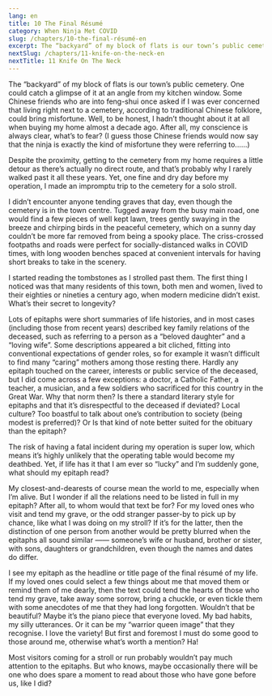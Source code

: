```yaml
---
lang: en
title: 10 The Final Résumé
category: When Ninja Met COVID
slug: /chapters/10-the-final-résumé-en
excerpt: The “backyard” of my block of flats is our town’s public cemetery. One could catch a glimpse of it at an angle from my kitchen window.
nextSlug: /chapters/11-knife-on-the-neck-en
nextTitle: 11 Knife On The Neck
---
```


The “backyard” of my block of flats is our town’s public cemetery. One could catch a glimpse of it at an angle from my kitchen window. Some Chinese friends who are into feng-shui once asked if I was ever concerned that living right next to a cemetery, according to traditional Chinese folklore, could bring misfortune. Well, to be honest, I hadn’t thought about it at all when buying my home almost a decade ago. After all, my conscience is always clear, what’s to fear?  (I guess those Chinese friends would now say that the ninja is exactly the kind of misfortune they were referring to......)
 
Despite the proximity, getting to the cemetery from my home requires a little detour as there’s actually no direct route, and that’s probably why I rarely walked past it all these years. Yet, one fine and dry day before my operation, I made an impromptu trip to the cemetery for a solo stroll.
 
I didn’t encounter anyone tending graves that day, even though the cemetery is in the town centre. Tugged away from the busy main road, one would find a few pieces of well kept lawn, trees gently swaying in the breeze and chirping birds in the peaceful cemetery, which on a sunny day couldn’t be more far removed from being a spooky place. The criss-crossed footpaths and roads were perfect for socially-distanced walks in COVID times, with long wooden benches spaced at convenient intervals for having short breaks to take in the scenery.
 
I started reading the tombstones as I strolled past them. The first thing I noticed was that many residents of this town, both men and women, lived to their eighties or nineties a century ago, when modern medicine didn’t exist. What’s their secret to longevity?
 
Lots of epitaphs were short summaries of life histories, and in most cases (including those from recent years) described key family relations of the deceased, such as referring to a person as a “beloved daughter” and a “loving wife”. Some descriptions appeared a bit cliched, fitting into conventional expectations of gender roles, so for example it wasn’t difficult to find many “caring” mothers among those resting there. Hardly any epitaph touched on the career, interests or public service of the deceased, but I did come across a few exceptions: a doctor, a Catholic Father, a teacher, a musician, and a few soldiers who sacrificed for this country in the Great War. Why that norm then? Is there a standard literary style for epitaphs and that it’s disrespectful to the deceased if deviated? Local culture? Too boastful to talk about one’s contribution to society (being modest is preferred)? Or Is that kind of note better suited for the obituary than the epitaph?
 
The risk of having a fatal incident during my operation is super low, which means it’s highly unlikely that the operating table would become my deathbed. Yet, if life has it that I am ever so “lucky” and I’m suddenly gone, what should my epitaph read?
 
My closest-and-dearests of course mean the world to me, especially when I’m alive. But I wonder if all the relations need to be listed in full in my epitaph? After all, to whom would that text be for? For my loved ones who visit and tend my grave, or the odd stranger passer-by to pick up by chance, like what I was doing on my stroll? If it’s for the latter, then the distinction of one person from another would be pretty blurred when the epitaphs all sound similar —— someone’s wife or husband, brother or sister, with sons, daughters or grandchildren, even though the names and dates do differ. 
 
I see my epitaph as the headline or title page of the final résumé of my life. If my loved ones could select a few things about me that moved them or remind them of me dearly, then the text could tend the hearts of those who tend my grave, take away some sorrow, bring a chuckle, or even tickle them with some anecdotes of me that they had long forgotten. Wouldn’t that be beautiful?  Maybe it’s the piano piece that everyone loved. My bad habits, my silly utterances. Or it can be my “warrior queen image” that they recognise. I love the variety! But first and foremost I must do some good to those around me, otherwise what’s worth a mention? Ha!
 
Most visitors coming for a stroll or run probably wouldn’t pay much attention to the epitaphs. But who knows, maybe occasionally there will be one who does spare a moment to read about those who have gone before us, like I did?
